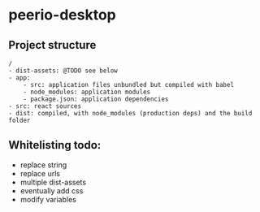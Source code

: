 # peerio-desktop

## Project structure 

```
/
- dist-assets: @TODO see below
- app: 
    - src: application files unbundled but compiled with babel
    - node_modules: application modules
    - package.json: application dependencies
- src: react sources
- dist: compiled, with node_modules (production deps) and the build folder
```


## Whitelisting todo: 
- replace string
- replace urls
- multiple dist-assets
- eventually add css
- modify variables


  
